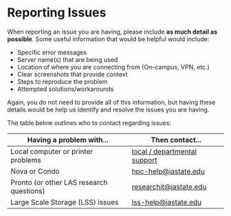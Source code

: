 # Reporting Issues

When reporting an issue you are having, please include **as much detail as possible**. Some useful information that would be helpful would include:

*   Specific error messages
*   Server name(s) that are being used
*   Location of where you are connecting from (On-campus, VPN, etc.)
*   Clear screenshots that provide context
*   Steps to reproduce the problem
*   Attempted solutions/workarounds

Again, you do not need to provide all of this information, but having these details would be help us identify and resolve the issues you are having.

The table below outlines who to contact regarding issues:

| **Having a problem with...** | **Then contact...** |
| ---------------------------- | ------------------- |
| Local computer or printer problems | [local / departmental support](https://www.it.iastate.edu/help/unit) |
| Nova or Condo | [hpc-help@iastate.edu](mailto:hpc-help@iastate.edu) |
| Pronto (or other LAS research questions) | [researchit@iastate.edu](mailto:researchit@iastate.edu) |
| Large Scale Storage (LSS) issues | [lss-help@iastate.edu](mailto:lss-help@iastate.edu) |